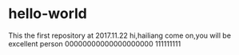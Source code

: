 # hello-world
This the first repository at 2017.11.22
hi,hailiang 
come on,you will be excellent person
00000000000000000000
111111111
